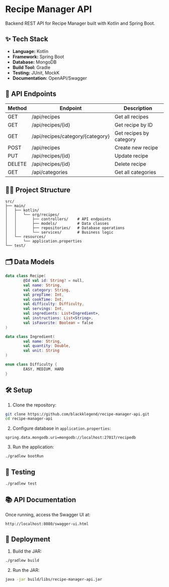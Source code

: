 # Recipe Manager API

Backend REST API for Recipe Manager built with Kotlin and Spring Boot.

## ✨ Tech Stack

- **Language:** Kotlin
- **Framework:** Spring Boot
- **Database:** MongoDB
- **Build Tool:** Gradle
- **Testing:** JUnit, MockK
- **Documentation:** OpenAPI/Swagger

## 🔄 API Endpoints

| Method | Endpoint                         | Description             |
| ------ | -------------------------------- | ----------------------- |
| GET    | /api/recipes                     | Get all recipes         |
| GET    | /api/recipes/{id}                | Get recipe by ID        |
| GET    | /api/recipes/category/{category} | Get recipes by category |
| POST   | /api/recipes                     | Create new recipe       |
| PUT    | /api/recipes/{id}                | Update recipe           |
| DELETE | /api/recipes/{id}                | Delete recipe           |
| GET    | /api/categories                  | Get all categories      |

## 💁‍♂️ Project Structure

```
src/
├── main/
│   ├── kotlin/
│   │   └── org/recipes/
│   │       ├── controllers/    # API endpoints
│   │       ├── models/         # Data classes
│   │       ├── repositories/   # Database operations
│   │       └── services/       # Business logic
│   └── resources/
│       └── application.properties
└── test/
```

## 🗂️ Data Models

```kotlin
data class Recipe(
		@Id val id: String? = null,
		val name: String,
		val category: String,
		val prepTime: Int,
		val cookTime: Int,
		val difficulty: Difficulty,
		val servings: Int,
		val ingredients: List<Ingredient>,
		val instructions: List<String>,
		val isFavorite: Boolean = false
)

data class Ingredient(
		val name: String,
		val quantity: Double,
		val unit: String
)

enum class Difficulty {
		EASY, MEDIUM, HARD
}
```

## 🛠️ Setup

1. Clone the repository:
```bash
git clone https://github.com/blackklegend/recipe-manager-api.git
cd recipe-manager-api
```

2. Configure database in `application.properties`:
```properties
spring.data.mongodb.uri=mongodb://localhost:27017/recipedb
```

3. Run the application:
```bash
./gradlew bootRun
```

## 🧠 Testing

```bash
./gradlew test
```

## 📚 API Documentation

Once running, access the Swagger UI at:
```
http://localhost:8080/swagger-ui.html
```

## 🚀 Deployment

1. Build the JAR:
```bash
./gradlew build
```

2. Run the JAR:
```bash
java -jar build/libs/recipe-manager-api.jar
```